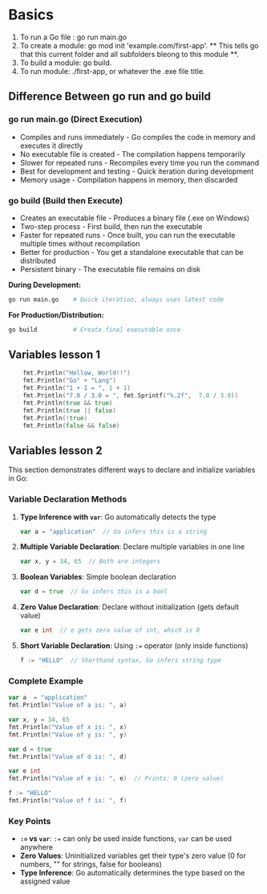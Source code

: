 # Basics
1. To run a Go file : go run main.go
2. To create a module: go mod init 'example.com/first-app'.
** This tells go that this current folder and all subfolders bleong to this module **.
3. To build a module: go build.
4. To run module: ./first-app, or whatever the .exe file title.


## Difference Between go run and go build

### go run main.go (Direct Execution)
* Compiles and runs immediately - Go compiles the code in memory and executes it directly
* No executable file is created - The compilation happens temporarily
* Slower for repeated runs - Recompiles every time you run the command
* Best for development and testing - Quick iteration during development
* Memory usage - Compilation happens in memory, then discarded



### go build (Build then Execute)
* Creates an executable file - Produces a binary file (.exe on Windows)
* Two-step process - First build, then run the executable
* Faster for repeated runs - Once built, you can run the executable multiple times without recompilation
* Better for production - You get a standalone executable that can be distributed
* Persistent binary - The executable file remains on disk

**During Development:**
```bash
go run main.go    # Quick iteration, always uses latest code
```

**For Production/Distribution:**
```bash
go build          # Create final executable once
```


## Variables lesson 1
``` go
    fmt.Println("Hellow, World!!")
	fmt.Println("Go" + "Lang")
	fmt.Println("1 + 1 = ", 1 + 1)
	fmt.Println("7.0 / 3.0 = ", fmt.Sprintf("%.2f",  7.0 / 3.0))
	fmt.Println(true && true)
	fmt.Println(true || false)
	fmt.Println(!true)
	fmt.Println(false && false)
```


## Variables lesson 2

This section demonstrates different ways to declare and initialize variables in Go:

### Variable Declaration Methods

1. **Type Inference with `var`**: Go automatically detects the type
   ```go
   var a = "application"  // Go infers this is a string
   ```

2. **Multiple Variable Declaration**: Declare multiple variables in one line
   ```go
   var x, y = 34, 65  // Both are integers
   ```

3. **Boolean Variables**: Simple boolean declaration
   ```go
   var d = true  // Go infers this is a bool
   ```

4. **Zero Value Declaration**: Declare without initialization (gets default value)
   ```go
   var e int  // e gets zero value of int, which is 0
   ```

5. **Short Variable Declaration**: Using `:=` operator (only inside functions)
   ```go
   f := "HELLO"  // Shorthand syntax, Go infers string type
   ```

### Complete Example
```go
var a  = "application"
fmt.Println("Value of a is: ", a)

var x, y = 34, 65
fmt.Println("Value of x is: ", x)
fmt.Println("Value of y is: ", y)

var d = true
fmt.Println("Value of d is: ", d)

var e int
fmt.Println("Value of e is: ", e)  // Prints: 0 (zero value)

f := "HELLO"
fmt.Println("Value of f is: ", f)
```

### Key Points
- **`:=` vs `var`**: `:=` can only be used inside functions, `var` can be used anywhere
- **Zero Values**: Uninitialized variables get their type's zero value (0 for numbers, "" for strings, false for booleans)
- **Type Inference**: Go automatically determines the type based on the assigned value